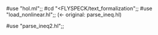 #use "hol.ml";;
#cd "<FLYSPECK/text_formalization";;
#use "load_nonlinear.hl";; (<- original: parse_ineq.hl)

#use "parse_ineq2.hl";;
